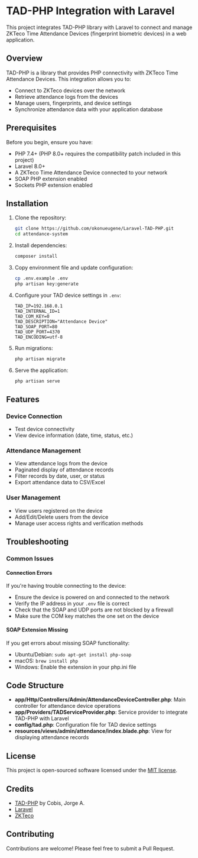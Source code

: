 # TAD-PHP Integration with Laravel

This project integrates TAD-PHP library with Laravel to connect and manage ZKTeco Time Attendance Devices (fingerprint biometric devices) in a web application.

## Overview

TAD-PHP is a library that provides PHP connectivity with ZKTeco Time Attendance Devices. This integration allows you to:

- Connect to ZKTeco devices over the network
- Retrieve attendance logs from the devices
- Manage users, fingerprints, and device settings
- Synchronize attendance data with your application database

## Prerequisites

Before you begin, ensure you have:

- PHP 7.4+ (PHP 8.0+ requires the compatibility patch included in this project)
- Laravel 8.0+
- A ZKTeco Time Attendance Device connected to your network
- SOAP PHP extension enabled
- Sockets PHP extension enabled

## Installation

1. Clone the repository:
   ```bash
   git clone https://github.com/okonueugene/Laravel-TAD-PHP.git
   cd attendance-system
   ```

2. Install dependencies:
   ```bash
   composer install
   ```

3. Copy environment file and update configuration:
   ```bash
   cp .env.example .env
   php artisan key:generate
   ```

4. Configure your TAD device settings in `.env`:
   ```
   TAD_IP=192.168.0.1
   TAD_INTERNAL_ID=1
   TAD_COM_KEY=0
   TAD_DESCRIPTION="Attendance Device"
   TAD_SOAP_PORT=80
   TAD_UDP_PORT=4370
   TAD_ENCODING=utf-8
   ```

5. Run migrations:
   ```bash
   php artisan migrate
   ```

6. Serve the application:
   ```bash
   php artisan serve
   ```

## Features

### Device Connection
- Test device connectivity
- View device information (date, time, status, etc.)

### Attendance Management
- View attendance logs from the device
- Paginated display of attendance records
- Filter records by date, user, or status
- Export attendance data to CSV/Excel

### User Management
- View users registered on the device
- Add/Edit/Delete users from the device
- Manage user access rights and verification methods

## Troubleshooting

### Common Issues

#### Connection Errors
If you're having trouble connecting to the device:
- Ensure the device is powered on and connected to the network
- Verify the IP address in your `.env` file is correct
- Check that the SOAP and UDP ports are not blocked by a firewall
- Make sure the COM key matches the one set on the device


#### SOAP Extension Missing
If you get errors about missing SOAP functionality:
- Ubuntu/Debian: `sudo apt-get install php-soap`
- macOS: `brew install php`
- Windows: Enable the extension in your php.ini file

## Code Structure

- **app/Http/Controllers/Admin/AttendanceDeviceController.php**: Main controller for attendance device operations
- **app/Providers/TADServiceProvider.php**: Service provider to integrate TAD-PHP with Laravel
- **config/tad.php**: Configuration file for TAD device settings
- **resources/views/admin/attendance/index.blade.php**: View for displaying attendance records

## License

This project is open-sourced software licensed under the [MIT license](LICENSE).

## Credits

- [TAD-PHP](https://github.com/cobisja/tad-php) by Cobis, Jorge A.
- [Laravel](https://laravel.com/)
- [ZKTeco](https://www.zkteco.com/)

## Contributing

Contributions are welcome! Please feel free to submit a Pull Request.